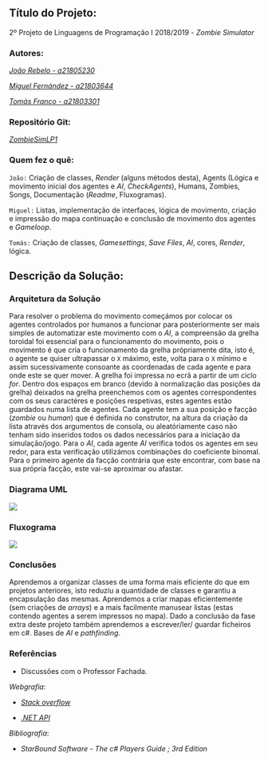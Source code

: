 ## Título do Projeto:

2º Projeto de Linguagens de Programação I 2018/2019 - *Zombie Simulator*

### Autores:

*[João Rebelo - a21805230](https://github.com/JBernardoRebelo)*

*[Miguel Fernández - a21803644](https://github.com/MizuRyujin)*

*[Tomás Franco - a21803301](https://github.com/ThomasFranque)*

### Repositório Git:

*[ZombieSimLP1](https://github.com/ThomasFranque/ZombieSimLP1)*

### Quem fez o quê:

`João:` Criação de classes, *Render* (alguns métodos desta), 
Agents (Lógica e movimento inicial dos agentes e *AI*, *CheckAgents*), 
Humans, Zombies, Songs, Documentação (*Readme*, Fluxogramas).

`Miguel:` Listas, implementação de interfaces, lógica de movimento, 
criação e impressão do mapa continuação e conclusão de movimento dos 
agentes e *Gameloop*.

`Tomás:` Criação de classes, *Gamesettings*, *Save Files*, *AI*, cores,
*Render*, lógica.


## Descrição da Solução:

### Arquitetura da Solução

Para resolver o problema do movimento começámos por 
colocar os agentes controlados por humanos a funcionar para 
posteriormente ser mais simples de automatizar este movimento 
com o *AI*, a compreensão da grelha toroidal foi essencial 
para o funcionamento do movimento, pois o movimento é que cria 
o funcionamento da grelha própriamente dita, isto é, o agente se quiser 
ultrapassar o `X` máximo, este, volta para o `X` mínimo e assim sucessivamente 
consoante as coordenadas de cada agente e para onde este se quer mover.
A grelha foi impressa no ecrã a partir de um ciclo *for*. Dentro dos espaços 
em branco (devido à normalização das posições da grelha) deixados na grelha 
preenchemos com os agentes correspondentes com os seus caractéres e posições 
respetivas, estes agentes estão guardados numa lista de agentes. Cada agente 
tem a sua posição e facção (*zombie* ou *human*) que é definida no construtor, 
na altura da criação da lista através dos argumentos de consola, ou 
aleatóriamente caso não tenham sido inseridos todos os dados necessários para 
a iniciação da simulação/jogo.
    Para o *AI*, cada agente *AI* verifica todos os agentes em seu redor, para
esta verificação utilizámos combinações do coeficiente binomal. Para o primeiro
agente da facção contrária que este encontrar, com base na sua própria facção,
este vai-se aproximar ou afastar.

### Diagrama UML

![](UMLZombieSim.png)

### Fluxograma

![](FluxogramZombieSim.png)

### Conclusões

Aprendemos a organizar classes de uma forma mais eficiente do que em projetos
anteriores, isto reduziu a quantidade de classes e garantiu a encapsulação
das mesmas.
Aprendemos a criar mapas eficientemente (sem criações de *arrays*) e a mais
facilmente manusear listas (estas contendo agentes a serem impressos no mapa).
Dado a conclusão da fase extra deste projeto também aprendemos a escrever/ler/
guardar ficheiros em c#.
Bases de *AI* e *pathfinding*.

### Referências

- Discussões com o Professor Fachada.

*Webgrafia*:
- *[Stack overflow](https://stackoverflow.com/)*

- *[.NET API](https://docs.microsoft.com/en-us/dotnet/api/?view=netcore-2.2)*
  
*Bibliografia*:
- *StarBound Software - The c# Players Guide ; 3rd Edition*